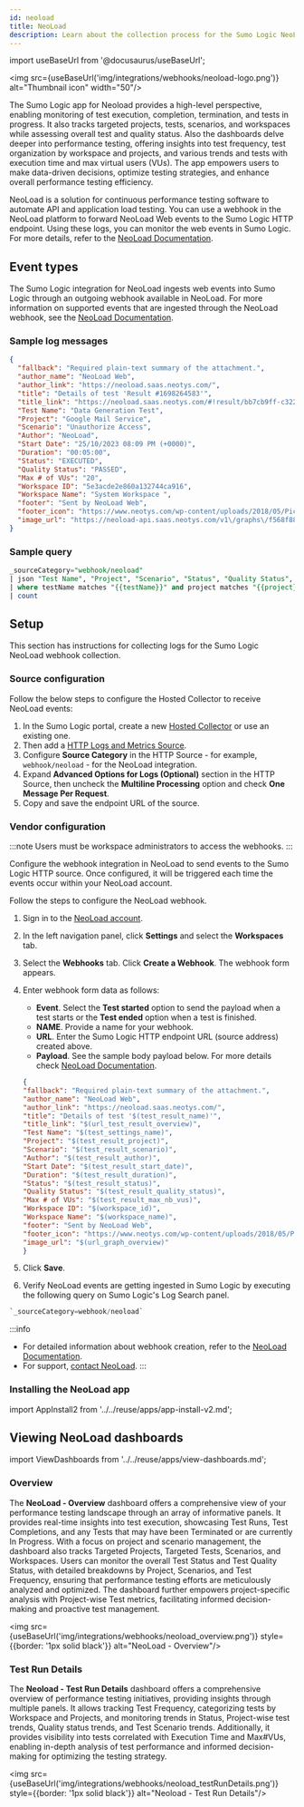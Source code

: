 ```yaml
---
id: neoload
title: NeoLoad
description: Learn about the collection process for the Sumo Logic NeoLoad integration.
---
```

import useBaseUrl from '@docusaurus/useBaseUrl';

<img src={useBaseUrl('img/integrations/webhooks/neoload-logo.png')} alt="Thumbnail icon" width="50"/>


The Sumo Logic app for Neoload provides a high-level perspective, enabling monitoring of test execution, completion, termination, and tests in progress. It also tracks targeted projects, tests, scenarios, and workspaces while assessing overall test and quality status. Also the dashboards delve deeper into performance testing, offering insights into test frequency, test organization by workspace and projects, and various trends and tests with execution time and max virtual users (VUs). The app empowers users to make data-driven decisions, optimize testing strategies, and enhance overall performance testing efficiency.

NeoLoad is a solution for continuous performance testing software to automate API and application load testing. You can use a webhook in the NeoLoad platform to forward NeoLoad Web events to the Sumo Logic HTTP endpoint. Using these logs, you can monitor the web events in Sumo Logic. For more details, refer to the [NeoLoad Documentation](https://documentation.tricentis.com/nlweb/latest/en/content/overview.htm).

## Event types

The Sumo Logic integration for NeoLoad ingests web events into Sumo Logic through an outgoing webhook available in NeoLoad. For more information on supported events that are ingested through the NeoLoad webhook, see the [NeoLoad Documentation](https://documentation.tricentis.com/nlweb/latest/en/content/views_and_features/events_event_types.htm).

### Sample log messages

```json
{
  "fallback": "Required plain-text summary of the attachment.",
  "author_name": "NeoLoad Web",
  "author_link": "https://neoload.saas.neotys.com/",
  "title": "Details of test 'Result #1698264583'",
  "title_link": "https://neoload.saas.neotys.com/#!result/bb7cb9ff-c322-4b46-80f7-7327c366b399/overview",
  "Test Name": "Data Generation Test",
  "Project": "Google Mail Service",
  "Scenario": "Unauthorize Access",
  "Author": "NeoLoad",
  "Start Date": "25/10/2023 08:09 PM (+0000)",
  "Duration": "00:05:00",
  "Status": "EXECUTED",
  "Quality Status": "PASSED",
  "Max # of VUs": "20",
  "Workspace ID": "5e3acde2e860a132744ca916",
  "Workspace Name": "System Workspace ",
  "footer": "Sent by NeoLoad Web",
  "footer_icon": "https://www.neotys.com/wp-content/uploads/2018/05/Picto_NL_64.png",
  "image_url": "https://neoload-api.saas.neotys.com/v1\/graphs\/f568f886-32ae-4f36-b154-dcbd4fe8104d"
}
```

### Sample query

```sql
_sourceCategory="webhook/neoload"
| json "Test Name", "Project", "Scenario", "Status", "Quality Status", "Workspace Name" as testName, project, scenario, status, qualityStatus, workspace nodrop
| where testName matches "{{testName}}" and project matches "{{project}}" and scenario matches "{{scenario}}" and status matches "{{status}}" and qualityStatus matches "{{qualityStatus}}" and workspace matches "{{workspace}}"
| count
```

## Setup

This section has instructions for collecting logs for the Sumo Logic NeoLoad webhook collection.

### Source configuration

Follow the below steps to configure the Hosted Collector to receive NeoLoad events:

1. In the Sumo Logic portal, create a new [Hosted Collector](/docs/send-data/hosted-collectors/configure-hosted-collector/) or use an existing one.
2. Then add a [HTTP Logs and Metrics Source](/docs/send-data/hosted-collectors/http-source/logs-metrics/#configure-an-httplogs-and-metrics-source).
3. Configure **Source Category** in the HTTP Source - for example, `webhook/neoload` - for the NeoLoad integration.
4. Expand **Advanced Options for Logs (Optional)** section in the HTTP Source, then uncheck the **Multiline Processing** option and check **One Message Per Request**.
5. Copy and save the endpoint URL of the source.

### Vendor configuration

:::note
Users must be workspace administrators to access the webhooks.
:::

Configure the webhook integration in NeoLoad to send events to the Sumo Logic HTTP source. Once configured, it will be triggered each time the events occur within your NeoLoad account.

Follow the steps to configure the NeoLoad webhook.

1. Sign in to the [NeoLoad account](https://neoload.saas.neotys.com/).
2. In the left navigation panel, click **Settings** and select the **Workspaces** tab.
3. Select the **Webhooks** tab. Click **Create a Webhook**. The webhook form appears.
4. Enter webhook form data as follows:
    - **Event**. Select the **Test started** option to send the payload when a test starts or the **Test ended** option when a test is finished.
    - **NAME**. Provide a name for your webhook.
    - **URL**. Enter the Sumo Logic HTTP endpoint URL (source address) created above.
    - **Payload**. See the sample body payload below. For more details check [NeoLoad Documentation](https://documentation.tricentis.com/nlweb/latest/en/content/reference_guide/settings_manage_workspace_webhooks.htm).
    ```json
   {
    "fallback": "Required plain-text summary of the attachment.",
    "author_name": "NeoLoad Web",
    "author_link": "https://neoload.saas.neotys.com/",
    "title": "Details of test '$(test_result_name)'",
    "title_link": "$(url_test_result_overview)",
    "Test Name": "$(test_settings_name)",
    "Project": "$(test_result_project)",
    "Scenario": "$(test_result_scenario)",
    "Author": "$(test_result_author)",
    "Start Date": "$(test_result_start_date)",
    "Duration": "$(test_result_duration)",
    "Status": "$(test_result_status)",
    "Quality Status": "$(test_result_quality_status)",
    "Max # of VUs": "$(test_result_max_nb_vus)",
    "Workspace ID": "$(workspace_id)",
    "Workspace Name": "$(workspace_name)",
    "footer": "Sent by NeoLoad Web",
    "footer_icon": "https://www.neotys.com/wp-content/uploads/2018/05/Picto_NL_64.png",
    "image_url": "$(url_graph_overview)"
   }
    ```
    
5. Click **Save**.
6. Verify NeoLoad events are getting ingested in Sumo Logic by executing the following query on Sumo Logic's Log Search panel.
```sql
`_sourceCategory=webhook/neoload`
```

:::info
- For detailed information about webhook creation, refer to the [NeoLoad Documentation](https://documentation.tricentis.com/nlweb/latest/en/content/reference_guide/settings_manage_workspace_webhooks.htm).
- For support, [contact NeoLoad](https://support-hub.tricentis.com/open). 
:::

### Installing the NeoLoad app

import AppInstall2 from '../../reuse/apps/app-install-v2.md';

<AppInstall2/>

## Viewing NeoLoad dashboards

import ViewDashboards from '../../reuse/apps/view-dashboards.md';

<ViewDashboards/>

### Overview

The **NeoLoad - Overview** dashboard offers a comprehensive view of your performance testing landscape through an array of informative panels. It provides real-time insights into test execution, showcasing Test Runs, Test Completions, and any Tests that may have been Terminated or are currently In Progress. With a focus on project and scenario management, the dashboard also tracks Targeted Projects, Targeted Tests, Scenarios, and Workspaces. Users can monitor the overall Test Status and Test Quality Status, with detailed breakdowns by Project, Scenarios, and Test Frequency, ensuring that performance testing efforts are meticulously analyzed and optimized. The dashboard further empowers project-specific analysis with Project-wise Test metrics, facilitating informed decision-making and proactive test management.

<img src={useBaseUrl('img/integrations/webhooks/neoload_overview.png')} style={{border: '1px solid black'}} alt="NeoLoad - Overview"/>

### Test Run Details

The **Neoload - Test Run Details** dashboard offers a comprehensive overview of performance testing initiatives, providing insights through multiple panels. It allows tracking Test Frequency, categorizing tests by Workspace and Projects, and monitoring trends in Status, Project-wise test trends, Quality status trends, and Test Scenario trends. Additionally, it provides visibility into tests correlated with Execution Time and Max#VUs, enabling in-depth analysis of test performance and informed decision-making for optimizing the testing strategy.

<img src={useBaseUrl('img/integrations/webhooks/neoload_testRunDetails.png')} style={{border: '1px solid black'}} alt="Neoload - Test Run Details"/>